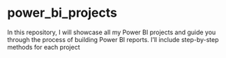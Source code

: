 # power_bi_projects
In this repository, I will showcase all my Power BI projects and guide you through the process of building Power BI reports. I’ll include step-by-step methods for each project
